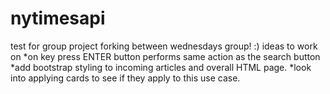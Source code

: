 # nytimesapi
test for group project forking between wednesdays group! :)
ideas to work on 
*on key press ENTER button performs same action as the search button
*add bootstrap styling to incoming articles and overall HTML page.
*look into applying cards to see if they apply to this use case. 